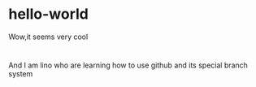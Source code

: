# hello-world
Wow,it seems very cool
#
  And I am lino who are learning how to use github and its special branch system
